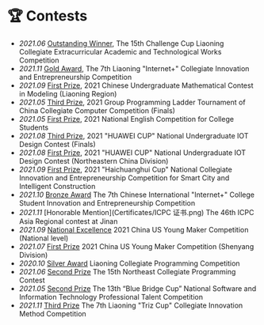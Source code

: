 # 🏆 Contests
- *2021.06* [Outstanding Winner](Certificates/挑战杯特等奖.jpg), The 15th Challenge Cup Liaoning Collegiate Extracurricular Academic and Technological Works Competition
- *2021.11* [Gold Award](Certificates/互联网+金奖.jpg), The 7th Liaoning "Internet+" Collegiate Innovation and Entrepreneurship Competition
- *2021.09* [First Prize](Certificates/数学竞赛国赛一等奖.jpg), 2021 Chinese Undergraduate Mathematical Contest in Modeling (Liaoning Region)
- *2021.05* [Third Prize](Certificates/天梯赛.png), 2021 Group Programming Ladder Tournament of China Collegiate Computer Competition (Finals)
- *2021.05* [First Prize](Certificates/大英赛一等奖.jpg), 2021 National English Competition for College Students
- *2021.08* [Third Prize](Certificates/物联网全国总决赛.jpg), 2021 "HUAWEI CUP" National Undergraduate IOT Design Contest (Finals)
- *2021.08* [First Prize](Certificates/物联网+东北赛区.jpeg), 2021 "HUAWEI CUP" National Undergraduate IOT Design Contest (Northeastern China Division)
- *2021.09* [First Prize](Certificates/海创一等奖.jpeg), 2021 "Haichuanghui Cup" National Collegiate Innovation and Entrepreneurship Competition for Smart City and Intelligent Construction
- *2021.10* [Bronze Award](Certificates/互联网+总决赛.jpg) The 7th Chinese International "Internet+" College Student Innovation and Entrepreneurship Competition
- *2021.11* [Honorable Mention](Certificates/ICPC 证书.png) The 46th ICPC Asia Regional contest at Jinan
- *2021.09* [National Excellence](Certificates/中美创客总决赛优胜奖.jpeg) 2021 China US Young Maker Competition (National level)
- *2021.07* [First Prize](Certificates/中美创客一等奖.jpeg) 2021 China US Young Maker Competition (Shenyang Division)
- *2020.10* [Silver Award](Certificates/辽宁省程序设计竞赛.jpeg) Liaoning Collegiate Programming Competition
- *2021.06* [Second Prize](Certificates/红旗杯.png) The 15th Northeast Collegiate Programming Contest
- *2021.05* [Second Prize](Certificates/蓝桥二.jpg) The 13th “Blue Bridge Cup” National Software and Information Technology Professional Talent Competition
- *2021.11* [Third Prize](Certificates/Triz三等奖.jpeg) The 7th Liaoning "Triz Cup" Collegiate Innovation Method Competition





